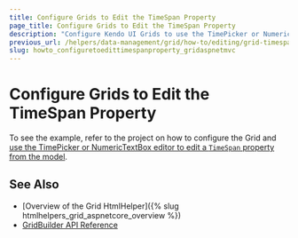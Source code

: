 ```yaml
---
title: Configure Grids to Edit the TimeSpan Property
page_title: Configure Grids to Edit the TimeSpan Property
description: "Configure Kendo UI Grids to use the TimePicker or NumericTextBox editor to edit the TimeSpan property from the model."
previous_url: /helpers/data-management/grid/how-to/editing/grid-timespan-editor
slug: howto_configuretoedittimespanproperty_gridaspnetmvc
---
```


# Configure Grids to Edit the TimeSpan Property

To see the example, refer to the project on how to configure the Grid and [use the TimePicker or NumericTextBox editor to edit a `TimeSpan` property from the model](https://github.com/telerik/ui-for-aspnet-mvc-examples/tree/master/Telerik.Examples.Mvc/Telerik.Examples.Mvc/Areas/GridEditTimespan).

## See Also

* [Overview of the Grid HtmlHelper]({% slug htmlhelpers_grid_aspnetcore_overview %})
* [GridBuilder API Reference](https://docs.telerik.com/aspnet-mvc/api/kendo.mvc.ui.fluent/gridbuilder)
